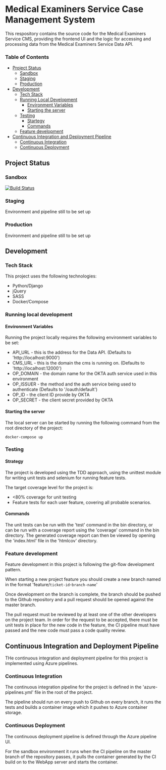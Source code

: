 # Medical Examiners Service Case Management System

This respository contains the source code for the Medical Examiners Service CMS, providing the frontend UI and the logic for accessing and processing data from the Medical Examiners Service Data API.

### Table of Contents
* [Project Status](#project-status)
  * [Sandbox](#sandbox)
  * [Staging](#staging)
  * [Production](#production)
* [Development](#development)
  * [Tech Stack](#tech-stack)
  * [Running Local Development](#running-local-development)
    * [Environment Variables](#environment-variables)
    * [Starting the server](#starting-the-server)
  * [Testing](#testing)
    * [Startegy](#strategy)
    * [Commands](#commands)
  * [Feature development](#feature-development)
* [Continuous Integration and Deployment Pipeline](#continuous-integration-and-deployment-pipeline)
  * [Continuous Integration](#continuous-integration)
  * [Continuous Deployment](#continuous-deployment)

## Project Status

### Sandbox

[![Build Status](https://dev.azure.com/DougMills/medical_examiner_front_end/_apis/build/status/methodsanalytics.medical_examiner_front_end_docker?branchName=master)](https://dev.azure.com/DougMills/medical_examiner_front_end/_build/latest?definitionId=6&branchName=master)

### Staging

Environment and pipeline still to be set up

### Production

Environment and pipeline still to be set up

## Development

### Tech Stack

This project uses the following technologies:

- Python/Django
- jQuery
- SASS
- Docker/Compose

### Running local development 

#### Environment Variables

Running the project locally requires the following environment variables to be set:

- API_URL - this is the address for the Data API. (Defaults to 'http://localhost:9000')
- CMS_URL - this is the domain the cms is running on. (Defaults to 'http://localhost:12000')
- OP_DOMAIN - the domain name for the OKTA auth service used in this environment
- OP_ISSUER - the method and the auth service being used to authenticate (Defaults to '/oauth/default')
- OP_ID - the client ID provide by OKTA
- OP_SECRET - the client secret provided by OKTA

#### Starting the server

The local server can be started by running the following command from the root directory of the project:

```
docker-compose up
```

### Testing

#### Strategy

The project is developed using the TDD approach, using the unittest module for writing unit tests and selenium for running feature tests.

The target coverage level for the project is:

- &lt;80% coverage for unit testing
- Feature tests for each user feature, covering all probable scenarios.

#### Commands

The unit tests can be run with the 'test' command in the bin directory, or can be run with a coverage report using the 'coverage' command in the bin directory. The generated coverage report can then be viewed by opening the 'index.html' file in the 'htmlcov' directory.

### Feature development

Feature development in this project is following the git-flow development pattern.

When starting a new project feature you should create a new branch named in the format 'feature/`ticket-id`-`branch-name`'

Once development on the branch is complete, the branch should be pushed to the Github repository and a pull request should be opened against the master branch.

The pull request must be reviewed by at least one of the other developers on the project team. In order for the request to be accepted, there must be unit tests in place for the new code in the feature, the CI pipeline must have passed and the new code must pass a code quality review.

## Continuous Integration and Deployment Pipeline

THe continuous integration and deployment pipeline for this project is implemented using Azure pipelines.

### Continuous Integration

The continuous integration pipeline for the project is defined in the 'azure-pipelines.yml' file in the root of the project.

The pipeline should run on every push to Github on every branch, it runs the tests and builds a container image which it pushes to Azure container storage.

### Continuous Deployment

The continuous deployment pipeline is defined through the Azure pipeline UI.

For the sandbox environment it runs when the CI pipeline on the master branch of the repository passes, it pulls the container generated by the CI build on to the WebApp server and starts the container.
